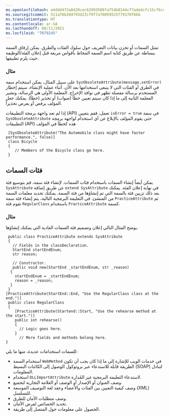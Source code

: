 ```yaml
---
ms.openlocfilehash: a4ddd472a8420cec62993508fa754b8144cf7adedcfc15cf6cd361ceed6a93a4
ms.sourcegitcommit: 511a76b204f93d23cf9f7a70059525f79170f6bb
ms.translationtype: HT
ms.contentlocale: ar-SA
ms.lasthandoff: 08/11/2021
ms.locfileid: "7079245"
---
```


تمثل السمات أو تخزن بيانات التعريف حول سلوك الفئات والطرق. يمكن إرفاق السمة ببساطة عن طريق كتابة اسم السمة المحاط بأقواس مربعة قبل إعلان الفئة/الوظيفة حيث يلزم تطبيقها. 

### <a name="example"></a>مثال
على سبيل المثال، يمكن استخدام سمة `SysObsoleteAttribute(message,setError)` في الطرق أو الفئات التي لا ينبغي استخدامها بعد الآن. أثناء عملية الإنشاء، سيتم إخطار المستخدم برسالة مفصلة تظهر في نوافذ الإخراج. المعلمة الأولى هي الرسالة، وتشير المعلمة الثانية إلى ما إذا كان سيتم تعيين خطأ (صواب) أو تحذير (خطأ). يمكنك جعل المؤلف يرفض أو يعرض تحذيراً.

إذا لم تعد واجهة برمجة التطبيقات (API) تعمل، فقم بتعيين `isError = true` في سمة `SysObsoleteAttribute` حتى يقوم المؤلف بالإبلاغ عن أي استخدام لواجهة برمجة التطبيقات (API) هذه كخطأ في المؤلف

```xpp
 [SysObsoleteAttribute("The Automobile class might have faster  performance.", false)]
 class Bicycle
 {
    // Members of the Bicycle class go here.
 }

```

## <a name="attribute-classes"></a>فئات السمات 
يمكن أيضاً إنشاء السمات باستخدام فئات السمات. لإنشاء فئة سمة، قم بتوسيع فئة `SysAttribute` عن طريق إضافة `extend SysAttribute` في نهاية إعلان الفئة.
يمكنك بعد ذلك تزيين فئة بالسمة التي تم إنشاؤها من فئة السمة. يمكنك تحديد معلمات السمة من المنشئ. في التعليمة البرمجية التالية، يتم إنشاء فئة سمة `PracticeAttribute` ثم تقوم فئة `RegularClass` باستخدام `PracticeAttribute` كسمة.

### <a name="example"></a>مثال

يوضح المثال التالي إعلان وتصميم فئة السمات العادية التي يمكنك إنشاؤها.

```xpp
 public class PracticeAttribute extends SysAttribute
 {
   // Fields in the classDeclaration.
   StartEnd startEndEnum;
   str reason;

   // Constructor.
   public void new(StartEnd _startEndEnum, str _reason)
  {
    startEndEnum = _startEndEnum;
    reason = _reason;
  }
 }
[PracticeAttribute(StartEnd::End, "Use the RegularClass class at the end.")]
 public class RegularClass
 {
    [PracticeAttribute(Startend::Start, "Use the rehearse method at the start.")]
    public int rehearse()
    {
      // Logic goes here.
    }
      // More fields and methods belong here.
}

```
للسمات استخدامات عديدة، منها ما يلي:

-   استخدام السمة `WebMethod` في خدمات الويب للإشارة إلى ما إذا كان يجب أن تكون الطريقة قابلة للاستدعاء عبر بروتوكول الوصول إلى الكائنات البسيط (SOAP) لتبادل المعلومات.
-   استخدام `DLLImportAttribute` لاستدعاء التعليمة البرمجية غير المُدارة.
-   وصف العنوان أو الإصدار أو الوصف أو العلامة التجارية لتجميع.
-   وصف كيفية التعيين بين الفئات والأعضاء وعقد لغة التوصيف الموسعة (XML) للتسلسل.
-   وصف متطلبات الأمان للطرق.
-   تحديد الخصائص لفرض الأمان.
-   الحصول على معلومات حول المتصل إلى طريقة.
